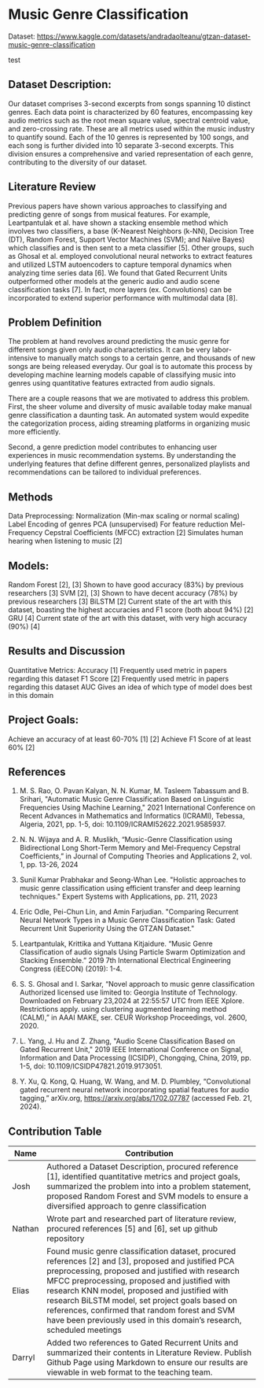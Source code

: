 # Music Genre Classification

Dataset: https://www.kaggle.com/datasets/andradaolteanu/gtzan-dataset-music-genre-classification

test

## Dataset Description:
Our dataset comprises 3-second excerpts from songs spanning 10 distinct genres. Each data point is characterized by 60 features, encompassing key audio metrics such as the root mean square value, spectral centroid value, and zero-crossing rate. These are all metrics used within the music industry to quantify sound. Each of the 10 genres is represented by 100 songs, and each song is further divided into 10 separate 3-second excerpts. This division ensures a comprehensive and varied representation of each genre, contributing to the diversity of our dataset.

## Literature Review
Previous papers have shown various approaches to classifying and predicting genre of songs from musical features. For example, Leartpantulak et al. have shown a stacking ensemble method which involves two classifiers, a base (K-Nearest Neighbors (k-NN), Decision Tree (DT), Random Forest, Support Vector Machines (SVM); and Naïve Bayes) which classifies and is then sent to a meta classifier [5]. Other groups, such as Ghosal et al. employed convolutional neural networks to extract features and utilized LSTM autoencoders to capture temporal dynamics when analyzing time series data [6]. We found that Gated Recurrent Units outperformed other models at the generic audio and audio scene classification tasks [7]. In fact, more layers (ex. Convolutions) can be incorporated to extend superior performance with multimodal data [8]. 

## Problem Definition
The problem at hand revolves around predicting the music genre for different songs given only audio characteristics. It can be very labor-intensive to manually match songs to a certain genre, and thousands of new songs are being released everyday. Our goal is to automate this process by developing machine learning models capable of classifying music into genres using quantitative features extracted from audio signals.

There are a couple reasons that we are motivated to address this problem. First, the sheer volume and diversity of music available today make manual genre classification a daunting task. An automated system would expedite the categorization process, aiding streaming platforms in organizing music more efficiently. 

Second, a genre prediction model contributes to enhancing user experiences in music recommendation systems. By understanding the underlying features that define different genres, personalized playlists and recommendations can be tailored to individual preferences. 

## Methods
Data Preprocessing:
Normalization (Min-max scaling or normal scaling)
Label Encoding of genres
PCA (unsupervised)
For feature reduction
Mel-Frequency Cepstral Coefficients (MFCC) extraction [2]
Simulates human hearing when listening to music [2]

## Models:
Random Forest [2], [3]
Shown to have good accuracy (83%) by previous researchers [3]
SVM [2], [3]
Shown to have decent accuracy (78%) by previous researchers [3]
BiLSTM [2]
Current state of the art with this dataset, boasting the highest accuracies and F1 score (both about 94%) [2]
GRU [4]
Current state of the art with this dataset, with very high accuracy (90%) [4]

## Results and Discussion
Quantitative Metrics:
Accuracy [1]
Frequently used metric in papers regarding this dataset
F1 Score [2]
Frequently used metric in papers regarding this dataset
AUC
Gives an idea of which type of model does best in this domain

## Project Goals:
Achieve an accuracy of at least 60-70% [1] [2]
Achieve F1 Score of at least 60% [2]

## References

1. M. S. Rao, O. Pavan Kalyan, N. N. Kumar, M. Tasleem Tabassum and B. Srihari, "Automatic Music Genre Classification Based on Linguistic Frequencies Using Machine Learning," 2021 International Conference on Recent Advances in Mathematics and Informatics (ICRAMI), Tebessa, Algeria, 2021, pp. 1-5, doi: 10.1109/ICRAMI52622.2021.9585937.

2. N. N. Wijaya and A. R. Muslikh, “Music-Genre Classification using Bidirectional Long Short-Term Memory and Mel-Frequency Cepstral Coefficients,” in Journal of Computing Theories and Applications 2, vol. 1, pp. 13-26, 2024

3. Sunil Kumar Prabhakar and Seong-Whan Lee. "Holistic approaches to music genre classification using efficient transfer and deep learning techniques." Expert Systems with Applications, pp. 211, 2023

4. Eric Odle, Pei-Chun Lin, and Amin Farjudian. "Comparing Recurrent Neural Network Types in a Music Genre Classification Task: Gated Recurrent Unit Superiority Using the GTZAN Dataset."

5. Leartpantulak, Krittika and Yuttana Kitjaidure. “Music Genre Classification of audio signals Using Particle Swarm Optimization and Stacking Ensemble.” 2019 7th International Electrical Engineering Congress (iEECON) (2019): 1-4.

6. S. S. Ghosal and I. Sarkar, “Novel approach to music genre classification Authorized licensed use limited to: Georgia Institute of Technology. Downloaded on February 23,2024 at 22:55:57 UTC from IEEE Xplore. Restrictions apply. using clustering augmented learning method (CALM),” in AAAI MAKE, ser. CEUR Workshop Proceedings, vol. 2600, 2020.

7. L. Yang, J. Hu and Z. Zhang, "Audio Scene Classification Based on Gated Recurrent Unit," 2019 IEEE International Conference on Signal, Information and Data Processing (ICSIDP), Chongqing, China, 2019, pp. 1-5, doi: 10.1109/ICSIDP47821.2019.9173051.

8. Y. Xu, Q. Kong, Q. Huang, W. Wang, and M. D. Plumbley, “Convolutional gated recurrent neural network incorporating spatial features for audio tagging,” arXiv.org, https://arxiv.org/abs/1702.07787 (accessed Feb. 21, 2024). 

## Contribution Table

| Name | Contribution |
|------|--------------|
| Josh | Authored a Dataset Description, procured reference [1], identified quantitative metrics and project goals, summarized the problem into into a problem statement, proposed Random Forest and SVM models to ensure a diversified approach to genre classification |
| Nathan | Wrote part and researched part of literature review, procured references [5] and [6], set up github repository |
| Elias | Found music genre classification dataset, procured references [2] and [3], proposed and justified PCA preprocessing, proposed and justified with research MFCC preprocessing, proposed and justified with research KNN model, proposed and justified with research BiLSTM model, set project goals based on references, confirmed that random forest and SVM have been previously used in this domain’s research, scheduled meetings |
| Darryl | Added two references to Gated Recurrent Units and summarized their contents in Literature Review. Publish Github Page using Markdown to ensure our results are viewable in web format to the teaching team. |

